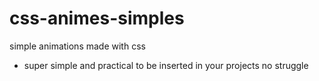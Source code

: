 # css-animes-simples

simple animations made with css

- super simple and practical to be inserted in your projects no struggle

